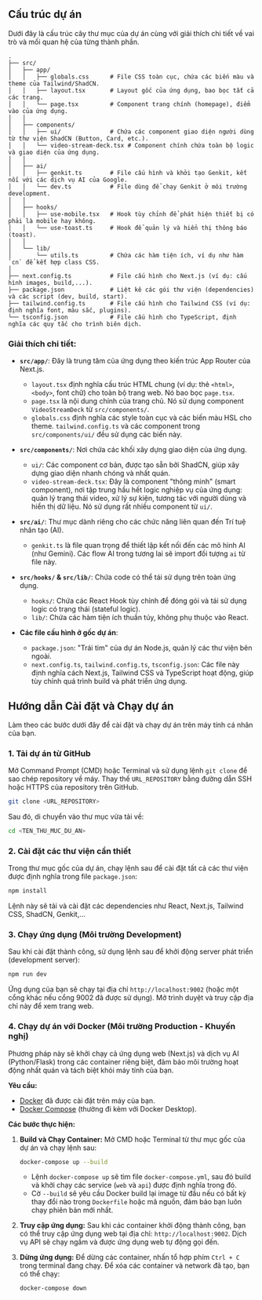 ## Cấu trúc dự án

Dưới đây là cấu trúc cây thư mục của dự án cùng với giải thích chi tiết về vai trò và mối quan hệ của từng thành phần.

```
.
├── src/
│   ├── app/
│   │   ├── globals.css      # File CSS toàn cục, chứa các biến màu và theme của Tailwind/ShadCN.
│   │   ├── layout.tsx       # Layout gốc của ứng dụng, bao bọc tất cả các trang.
│   │   └── page.tsx         # Component trang chính (homepage), điểm vào của ứng dụng.
│   │
│   ├── components/
│   │   ├── ui/              # Chứa các component giao diện người dùng từ thư viện ShadCN (Button, Card, etc.).
│   │   └── video-stream-deck.tsx # Component chính chứa toàn bộ logic và giao diện của ứng dụng.
│   │
│   ├── ai/
│   │   ├── genkit.ts        # File cấu hình và khởi tạo Genkit, kết nối với các dịch vụ AI của Google.
│   │   └── dev.ts           # File dùng để chạy Genkit ở môi trường development.
│   │
│   ├── hooks/
│   │   ├── use-mobile.tsx   # Hook tùy chỉnh để phát hiện thiết bị có phải là mobile hay không.
│   │   └── use-toast.ts     # Hook để quản lý và hiển thị thông báo (toast).
│   │
│   └── lib/
│       └── utils.ts         # Chứa các hàm tiện ích, ví dụ như hàm `cn` để kết hợp class CSS.
│
├── next.config.ts           # File cấu hình cho Next.js (ví dụ: cấu hình images, build,...).
├── package.json             # Liệt kê các gói thư viện (dependencies) và các script (dev, build, start).
├── tailwind.config.ts       # File cấu hình cho Tailwind CSS (ví dụ: định nghĩa font, màu sắc, plugins).
└── tsconfig.json            # File cấu hình cho TypeScript, định nghĩa các quy tắc cho trình biên dịch.
```

### Giải thích chi tiết:

*   **`src/app/`**: Đây là trung tâm của ứng dụng theo kiến trúc App Router của Next.js.
    *   `layout.tsx` định nghĩa cấu trúc HTML chung (ví dụ: thẻ `<html>`, `<body>`, font chữ) cho toàn bộ trang web. Nó bao bọc `page.tsx`.
    *   `page.tsx` là nội dung chính của trang chủ. Nó sử dụng component `VideoStreamDeck` từ `src/components/`.
    *   `globals.css` định nghĩa các style toàn cục và các biến màu HSL cho theme. `tailwind.config.ts` và các component trong `src/components/ui/` đều sử dụng các biến này.

*   **`src/components/`**: Nơi chứa các khối xây dựng giao diện của ứng dụng.
    *   `ui/`: Các component cơ bản, được tạo sẵn bởi ShadCN, giúp xây dựng giao diện nhanh chóng và nhất quán.
    *   `video-stream-deck.tsx`: Đây là component "thông minh" (smart component), nơi tập trung hầu hết logic nghiệp vụ của ứng dụng: quản lý trạng thái video, xử lý sự kiện, tương tác với người dùng và hiển thị dữ liệu. Nó sử dụng rất nhiều component từ `ui/`.

*   **`src/ai/`**: Thư mục dành riêng cho các chức năng liên quan đến Trí tuệ nhân tạo (AI).
    *   `genkit.ts` là file quan trọng để thiết lập kết nối đến các mô hình AI (như Gemini). Các flow AI trong tương lai sẽ import đối tượng `ai` từ file này.

*   **`src/hooks/` & `src/lib/`**: Chứa code có thể tái sử dụng trên toàn ứng dụng.
    *   `hooks/`: Chứa các React Hook tùy chỉnh để đóng gói và tái sử dụng logic có trạng thái (stateful logic).
    *   `lib/`: Chứa các hàm tiện ích thuần túy, không phụ thuộc vào React.

*   **Các file cấu hình ở gốc dự án**:
    *   `package.json`: "Trái tim" của dự án Node.js, quản lý các thư viện bên ngoài.
    *   `next.config.ts`, `tailwind.config.ts`, `tsconfig.json`: Các file này định nghĩa cách Next.js, Tailwind CSS và TypeScript hoạt động, giúp tùy chỉnh quá trình build và phát triển ứng dụng.

## Hướng dẫn Cài đặt và Chạy dự án

Làm theo các bước dưới đây để cài đặt và chạy dự án trên máy tính cá nhân của bạn.

### 1. Tải dự án từ GitHub

Mở Command Prompt (CMD) hoặc Terminal và sử dụng lệnh `git clone` để sao chép repository về máy. Thay thế `URL_REPOSITORY` bằng đường dẫn SSH hoặc HTTPS của repository trên GitHub.

```bash
git clone <URL_REPOSITORY>
```

Sau đó, di chuyển vào thư mục vừa tải về:

```bash
cd <TEN_THU_MUC_DU_AN>
```

### 2. Cài đặt các thư viện cần thiết

Trong thư mục gốc của dự án, chạy lệnh sau để cài đặt tất cả các thư viện được định nghĩa trong file `package.json`:

```bash
npm install
```

Lệnh này sẽ tải và cài đặt các dependencies như React, Next.js, Tailwind CSS, ShadCN, Genkit,...

### 3. Chạy ứng dụng (Môi trường Development)

Sau khi cài đặt thành công, sử dụng lệnh sau để khởi động server phát triển (development server):

```bash
npm run dev
```

Ứng dụng của bạn sẽ chạy tại địa chỉ `http://localhost:9002` (hoặc một cổng khác nếu cổng 9002 đã được sử dụng). Mở trình duyệt và truy cập địa chỉ này để xem trang web.

### 4. Chạy dự án với Docker (Môi trường Production - Khuyến nghị)

Phương pháp này sẽ khởi chạy cả ứng dụng web (Next.js) và dịch vụ AI (Python/Flask) trong các container riêng biệt, đảm bảo môi trường hoạt động nhất quán và tách biệt khỏi máy tính của bạn.

**Yêu cầu:**
*   [Docker](https://www.docker.com/get-started) đã được cài đặt trên máy của bạn.
*   [Docker Compose](https://docs.docker.com/compose/install/) (thường đi kèm với Docker Desktop).

**Các bước thực hiện:**

1.  **Build và Chạy Container:**
    Mở CMD hoặc Terminal từ thư mục gốc của dự án và chạy lệnh sau:
    ```bash
    docker-compose up --build
    ```
    *   Lệnh `docker-compose up` sẽ tìm file `docker-compose.yml`, sau đó build và khởi chạy các service (`web` và `api`) được định nghĩa trong đó.
    *   Cờ `--build` sẽ yêu cầu Docker build lại image từ đầu nếu có bất kỳ thay đổi nào trong `Dockerfile` hoặc mã nguồn, đảm bảo bạn luôn chạy phiên bản mới nhất.

2.  **Truy cập ứng dụng:**
    Sau khi các container khởi động thành công, bạn có thể truy cập ứng dụng web tại địa chỉ: `http://localhost:9002`.
    Dịch vụ API sẽ chạy ngầm và được ứng dụng web tự động gọi đến.

3.  **Dừng ứng dụng:**
    Để dừng các container, nhấn tổ hợp phím `Ctrl + C` trong terminal đang chạy. Để xóa các container và network đã tạo, bạn có thể chạy:
    ```bash
    docker-compose down
    ```

